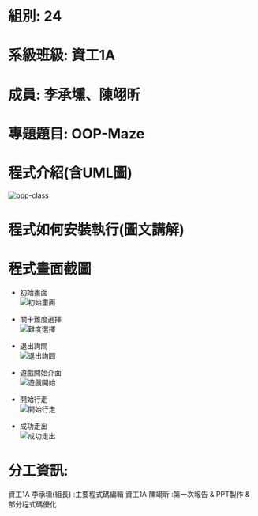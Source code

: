 # 組別: 24
# 系級班級: 資工1A
# 成員: 李承壎、陳翊昕
# 專題題目: OOP-Maze
# 程式介紹(含UML圖)
![opp-class](https://github.com/Nch000001/OOP-Maze/assets/164344855/4135c87e-6a84-44dc-973a-3346609363fa)
# 程式如何安裝執行(圖文講解)


# 程式畫面截圖
* 初始畫面  
![初始畫面](https://github.com/Nch000001/OOP-Maze/assets/164344855/272c7908-5a01-46da-a756-06ba5d1f0d82)  
  
* 關卡難度選擇  
![難度選擇](https://github.com/Nch000001/OOP-Maze/assets/164344855/b911d2fd-785a-441e-9781-27b0c0a7db1a)  

* 退出詢問  
![退出詢問](https://github.com/Nch000001/OOP-Maze/assets/164344855/52db03f1-1360-4458-acaf-45ffb6e12b51)

* 遊戲開始介面  
![遊戲開始](https://github.com/Nch000001/OOP-Maze/assets/164344855/de0252c0-69cd-42e5-8cca-366f45e89366)  

* 開始行走  
 ![開始行走](https://github.com/Nch000001/OOP-Maze/assets/164344855/52a172b6-7df2-4f72-bd44-c59b576c8502)

* 成功走出  
![成功走出](https://github.com/Nch000001/OOP-Maze/assets/164344855/636701f1-f39d-4659-9071-1b2023126a0a)  

# 分工資訊:
資工1A 李承壎(組長)  :主要程式碼編輯
資工1A 陳翊昕 :第一次報告 & PPT製作 & 部分程式碼優化
